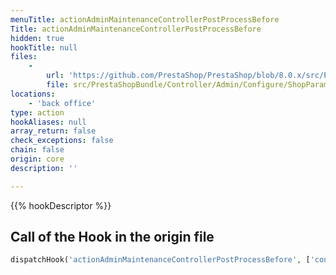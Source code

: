 ```yaml
---
menuTitle: actionAdminMaintenanceControllerPostProcessBefore
Title: actionAdminMaintenanceControllerPostProcessBefore
hidden: true
hookTitle: null
files:
    -
        url: 'https://github.com/PrestaShop/PrestaShop/blob/8.0.x/src/PrestaShopBundle/Controller/Admin/Configure/ShopParameters/MaintenanceController.php'
        file: src/PrestaShopBundle/Controller/Admin/Configure/ShopParameters/MaintenanceController.php
locations:
    - 'back office'
type: action
hookAliases: null
array_return: false
check_exceptions: false
chain: false
origin: core
description: ''

---
```


{{% hookDescriptor %}}

## Call of the Hook in the origin file

```php
dispatchHook('actionAdminMaintenanceControllerPostProcessBefore', ['controller' => $this])
```
